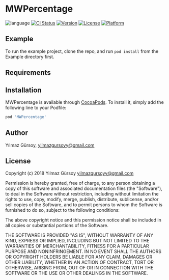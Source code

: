# MWPercentage

![language](https://img.shields.io/badge/Language-%20Swift%20-orange.svg)
[![CI Status](http://img.shields.io/travis/YilmazGursoy/MWPercentage.svg?style=flat)](https://travis-ci.org/YilmazGursoy/MWPercentage)
[![Version](https://img.shields.io/cocoapods/v/MWPercentage.svg?style=flat)](http://cocoapods.org/pods/MWPercentage)
[![License](https://img.shields.io/cocoapods/l/MWPercentage.svg?style=flat)](http://cocoapods.org/pods/MWPercentage)
[![Platform](https://img.shields.io/cocoapods/p/MWPercentage.svg?style=flat)](http://cocoapods.org/pods/MWPercentage)

## Example

To run the example project, clone the repo, and run `pod install` from the Example directory first.

## Requirements

## Installation

MWPercentage is available through [CocoaPods](http://cocoapods.org). To install
it, simply add the following line to your Podfile:

```ruby
pod 'MWPercentage'
```

## Author

Yılmaz Gürsoy, yilmazgursoyy@gmail.com

## License

Copyright (c) 2018 Yılmaz Gürsoy <yilmazgursoyy@gmail.com>

Permission is hereby granted, free of charge, to any person obtaining a copy
of this software and associated documentation files (the "Software"), to deal
in the Software without restriction, including without limitation the rights
to use, copy, modify, merge, publish, distribute, sublicense, and/or sell
copies of the Software, and to permit persons to whom the Software is
furnished to do so, subject to the following conditions:

The above copyright notice and this permission notice shall be included in
all copies or substantial portions of the Software.

THE SOFTWARE IS PROVIDED "AS IS", WITHOUT WARRANTY OF ANY KIND, EXPRESS OR
IMPLIED, INCLUDING BUT NOT LIMITED TO THE WARRANTIES OF MERCHANTABILITY,
FITNESS FOR A PARTICULAR PURPOSE AND NONINFRINGEMENT. IN NO EVENT SHALL THE
AUTHORS OR COPYRIGHT HOLDERS BE LIABLE FOR ANY CLAIM, DAMAGES OR OTHER
LIABILITY, WHETHER IN AN ACTION OF CONTRACT, TORT OR OTHERWISE, ARISING FROM,
OUT OF OR IN CONNECTION WITH THE SOFTWARE OR THE USE OR OTHER DEALINGS IN
THE SOFTWARE.
